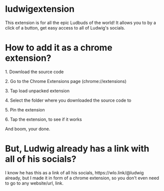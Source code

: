 # ludwigextension

This extension is for all the epic Ludbuds of the world! It allows you to by a click of a button, get easy access to all of Ludwig's socials. 

<h1> How to add it as a chrome extension?</h1>
<p> 1. Download the source code </p>
<p>2. Go to the Chrome Extensions page (chrome://extensions)</p>
<p>3. Tap load unpacked extension</p>
<p>4. Select the folder where you downloaded the source code to</p>
<p>5. Pin the extension</p>
<p>6. Tap the extension, to see if it works</p>

<p>And boom, your done.</p>

<h1> But, Ludwig already has a link with all of his socials? </h1>
<p> I know he has this as a link of all his socials, https://wlo.link/@ludwig already, but I made it in form of a chrome extension, so you don't even need to go to any website/url, link. </p>
